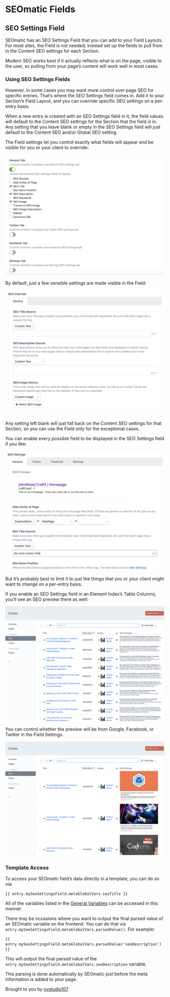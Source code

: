 # SEOmatic Fields

## SEO Settings Field

SEOmatic has an SEO Settings Field that you can add to your Field Layouts. For most sites, the Field is not needed; instead set up the fields to pull from in the Content SEO settings for each Section.

Modern SEO works best if it actually reflects what is on the page, visible to the user, so pulling from your page’s content will work well in most cases.

### Using SEO Settings Fields

However, in some cases you may want more control over page SEO for specific entries. That’s where the SEO Settings field comes in. Add it to your Section’s Field Layout, and you can override specific SEO settings on a per-entry basis.

When a new entry is created with an SEO Settings field in it, the field values will default to the Content SEO settings for the Section that the field is in. Any setting that you leave blank or empty in the SEO Settings field will just default to the Content SEO and/or Global SEO setting.

The Field settings let you control exactly what fields will appear and be visible for you or your client to override:

![Screenshot](./resources/screenshots/seomatic-field-settings.png)

By default, just a few sensible settings are made visible in the Field:

![Screenshot](./resources/screenshots/seomatic-field-defaults.png)

Any setting left blank will just fall back on the Content SEO settings for that Section, so you can use the Field only for the exceptional cases.

You can enable every possible field to be displayed in the SEO Settings field if you like:

![Screenshot](./resources/screenshots/seomatic-field-full.png)

But it’s probably best to limit it to just the things that you or your client might want to change on a per-entry basis.

If you enable an SEO Settings field in an Element Index’s Table Columns, you’ll see an SEO preview there as well:

![Screenshot](./resources/screenshots/seomatic-table-columns-google.png)

You can control whether the preview will be from Google, Facebook, or Twitter in the Field Settings.

![Screenshot](./resources/screenshots/seomatic-table-columns-facebook.png)

### Template Access

To access your SEOmatic field’s data directly in a template, you can do so via:

```twig
{{ entry.mySeoSettingsField.metaGlobalVars.seoTitle }}
```

All of the variables listed in the [General Variables](#general-variables) can be accessed in this manner.

There may be occasions where you want to output the final parsed value of an SEOmatic variable on the frontend. You can do that via `entry.mySeoSettingsField.metaGlobalVars.parsedValue()`. For example:

```twig
{{ entry.mySeoSettingsField.metaGlobalVars.parsedValue('seoDescription') }}
```

This will output the final parsed value of the `entry.mySeoSettingsField.metaGlobalVars.seoDescription` variable.

This parsing is done automatically by SEOmatic just before the meta information is added to your page.

Brought to you by [nystudio107](https://nystudio107.com/)
